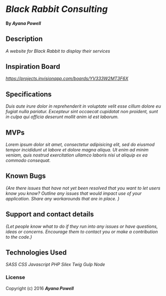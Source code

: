 # _Black Rabbit Consulting_

#### By _**Ayana Powell**_

## Description
_A website for Black Rabbit to display their services_

## Inspiration Board

_https://projects.invisionapp.com/boards/YV333W2MT3F6X_

## Specifications
_Duis aute irure dolor in reprehenderit in voluptate velit esse cillum dolore eu fugiat nulla pariatur._ _Excepteur sint occaecat cupidatat non proident, sunt in culpa qui officia deserunt mollit anim id est laborum._

## MVPs
_Lorem ipsum dolor sit amet, consectetur adipisicing elit, sed do eiusmod tempor incididunt ut labore et dolore magna aliqua._
_Ut enim ad minim veniam, quis nostrud exercitation ullamco laboris nisi ut aliquip ex ea commodo consequat._

## Known Bugs

_{Are there issues that have not yet been resolved that you want to let users know you know?  Outline any issues that would impact use of your application.  Share any workarounds that are in place. }_

## Support and contact details

_{Let people know what to do if they run into any issues or have questions, ideas or concerns.  Encourage them to contact you or make a contribution to the code.}_

## Technologies Used

_SASS_
_CSS_
_Javascript_
_PHP_
_Silex_
_Twig_
_Gulp_
_Node_

### License

Copyright (c) 2016 **_Ayana Powell_**

